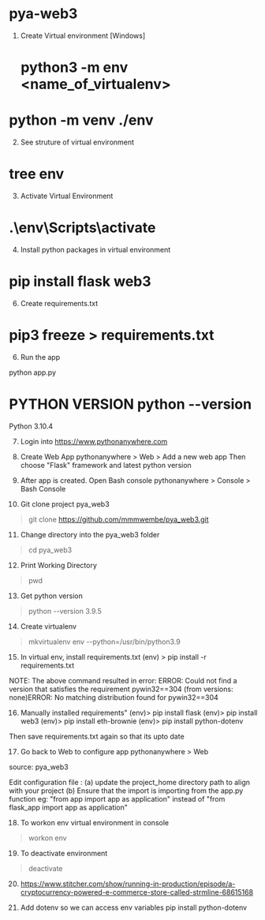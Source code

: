 # pya-web3

1) Create Virtual environment [Windows]
    # python3 -m env <name_of_virtualenv>
  #  python -m venv ./env

2) See struture of virtual environment
  # tree env

3) Activate Virtual Environment

 # .\env\Scripts\activate

4) Install python packages in virtual environment
 # pip install flask web3 

6) Create requirements.txt

# pip3 freeze > requirements.txt 
 
6) Run the app
 
python app.py

# PYTHON VERSION python --version 
Python 3.10.4

7) Login into https://www.pythonanywhere.com

8) Create Web App
 pythonanywhere > Web > Add a new web app
 Then choose "Flask" framework and latest python version

 9) After app is created. Open Bash console
 pythonanywhere > Console > Bash Console

 10) Git clone project pya_web3
 > git clone https://github.com/mmmwembe/pya_web3.git

 11) Change directory into the pya_web3 folder
 > cd pya_web3

 12) Print Working Directory
 > pwd 

13) Get python version
> python --version
3.9.5

 14) Create virtualenv
>  mkvirtualenv env --python=/usr/bin/python3.9

15) In virtual env, install requirements.txt
(env) > pip install -r requirements.txt

NOTE: The above command resulted in error: 
ERROR: Could not find a version that satisfies the requirement pywin32==304 (from versions: none)ERROR: No matching distribution found for pywin32==304

16) Manually installed requirements"
(env)> pip install flask
(env)> pip install web3
(env)> pip install eth-brownie
(env)> pip install python-dotenv

Then save requirements.txt again so that its upto date

17) Go back to Web to configure app
pythonanywhere > Web

source: pya_web3

Edit configuration file :
(a) update the project_home directory path to align with your project
(b) Ensure that the import is importing from the app.py function eg:
"from app import app as application" instead of "from flask_app import app as application"

18) To workon env virtual environment in console
> workon env

19) To deactivate environment
> deactivate 

20) https://www.stitcher.com/show/running-in-production/episode/a-cryptocurrency-powered-e-commerce-store-called-strmline-68615168


21) Add dotenv so we can access env variables
pip install python-dotenv